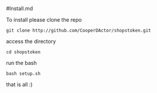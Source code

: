 #Install.md

To install please clone the repo

```terminal
git clone http://github.com/CooperDActor/shopstoken.git
```


access the directory


```terminal
cd shopstoken
```


run the bash

```terminal
bash setup.sh
```


that is all :) 
